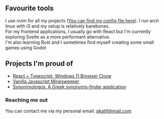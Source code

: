 <!-- I'm an aspiring software developer studying in Athens, Greece. <br />
Even though most of my projects are centered around web development, I enjoy trying out all sorts of new technologies
-->

## Favourite tools

I use nvim for all my projects ([You can find my config file here](https://github.com/Petros-K/NvimConfig)). I run arch linux with i3 and my setup is relatively barebones. <br />
For my frontend applications, I usually go with React but I'm currently exploring Svelte as a more performant alternative. <br />
I'm also learning Rust and I sometimes find myself creating some small games using Godot

## Projects I'm proud of

- [React + Typescript, Windows 11 Browser Clone](https://github.com/Petros-K/Windows11-BrowserClone)
- [Vanilla Javascript Minesweeper](https://github.com/Petros-K/JavascriptMinesweeper)
- [Synonimologos, A Greek synonyms-finder application](https://github.com/PetrosKatiforis/Synonimologos)


### Reaching me out

You can contact me via my personal email: pkatif@mail.com <br />
